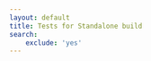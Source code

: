```yaml
---
layout: default
title: Tests for Standalone build
search:
    exclude: 'yes'
---
```


<link href="https://cdn.rawgit.com/mochajs/mocha/2.2.5/mocha.css" rel="stylesheet" />

<div id="mocha"></div>

<script>
	if(!window.Promise){
		!function(e){function n(){}function t(e,n){return function(){e.apply(n,arguments)}}function o(e){if("object"!=typeof this)throw new TypeError("Promises must be constructed via new");if("function"!=typeof e)throw new TypeError("not a function");this._state=0,this._handled=!1,this._value=void 0,this._deferreds=[],s(e,this)}function i(e,n){for(;3===e._state;)e=e._value;return 0===e._state?void e._deferreds.push(n):(e._handled=!0,void o._immediateFn(function(){var t=1===e._state?n.onFulfilled:n.onRejected;if(null===t)return void(1===e._state?r:u)(n.promise,e._value);var o;try{o=t(e._value)}catch(i){return void u(n.promise,i)}r(n.promise,o)}))}function r(e,n){try{if(n===e)throw new TypeError("A promise cannot be resolved with itself.");if(n&&("object"==typeof n||"function"==typeof n)){var i=n.then;if(n instanceof o)return e._state=3,e._value=n,void f(e);if("function"==typeof i)return void s(t(i,n),e)}e._state=1,e._value=n,f(e)}catch(r){u(e,r)}}function u(e,n){e._state=2,e._value=n,f(e)}function f(e){2===e._state&&0===e._deferreds.length&&o._immediateFn(function(){e._handled||o._unhandledRejectionFn(e._value)});for(var n=0,t=e._deferreds.length;n<t;n++)i(e,e._deferreds[n]);e._deferreds=null}function c(e,n,t){this.onFulfilled="function"==typeof e?e:null,this.onRejected="function"==typeof n?n:null,this.promise=t}function s(e,n){var t=!1;try{e(function(e){t||(t=!0,r(n,e))},function(e){t||(t=!0,u(n,e))})}catch(o){if(t)return;t=!0,u(n,o)}}var a=setTimeout;o.prototype["catch"]=function(e){return this.then(null,e)},o.prototype.then=function(e,t){var o=new this.constructor(n);return i(this,new c(e,t,o)),o},o.all=function(e){var n=Array.prototype.slice.call(e);return new o(function(e,t){function o(r,u){try{if(u&&("object"==typeof u||"function"==typeof u)){var f=u.then;if("function"==typeof f)return void f.call(u,function(e){o(r,e)},t)}n[r]=u,0===--i&&e(n)}catch(c){t(c)}}if(0===n.length)return e([]);for(var i=n.length,r=0;r<n.length;r++)o(r,n[r])})},o.resolve=function(e){return e&&"object"==typeof e&&e.constructor===o?e:new o(function(n){n(e)})},o.reject=function(e){return new o(function(n,t){t(e)})},o.race=function(e){return new o(function(n,t){for(var o=0,i=e.length;o<i;o++)e[o].then(n,t)})},o._immediateFn="function"==typeof setImmediate&&function(e){setImmediate(e)}||function(e){a(e,0)},o._unhandledRejectionFn=function(e){"undefined"!=typeof console&&console&&console.warn("Possible Unhandled Promise Rejection:",e)},o._setImmediateFn=function(e){o._immediateFn=e},o._setUnhandledRejectionFn=function(e){o._unhandledRejectionFn=e},"undefined"!=typeof module&&module.exports?module.exports=o:e.Promise||(e.Promise=o)}(this);
	}
</script>
<script src="https://cdnjs.cloudflare.com/ajax/libs/mocha/2.1.0/mocha.min.js"></script>
<script src="https://cdnjs.cloudflare.com/ajax/libs/expect.js/0.2.0/expect.min.js"></script>
<script src="https://cdnjs.cloudflare.com/ajax/libs/chai/4.1.2/chai.min.js" integrity="sha256-iP6sMGdjKeRM2DuED2Lsi/n7MNTKhGpkhuSdCHXIgYc=" crossorigin="anonymous"></script>

<script>
	if(window.initMochaPhantomJS){
		initMochaPhantomJS();
	}
	mocha.setup({
		ui: 'bdd',
		globals: ['XPathResult'],
	});
</script>
<!-- Mocha initialization end -->

<!-- Load our package and test files start -->
<script src="https://cdnjs.cloudflare.com/ajax/libs/lodash.js/4.17.4/lodash.min.js"></script>
<script src="https://gitcdn.xyz/repo/GerkinDev/SequentialEvent.js/master/dist/sequential-event.min.js"></script>
<script src="https://cdnjs.cloudflare.com/ajax/libs/bluebird/3.5.1/bluebird.min.js"></script>
<script src="../assets/js/tests/isolated/diaspora.min.js"></script>
<script src="../assets/js/tests/unit-tests.js"></script>
<!-- Load our package and test files end -->

<!-- Run tests start -->
<script>
	if (window.mochaPhantomJS) {
		mochaPhantomJS.run();
	} else {
		mocha.run();
	}
</script>
